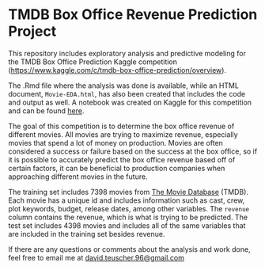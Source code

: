 # TMDB Box Office Revenue Prediction Project

This repository includes exploratory analysis and predictive modeling for the TMDB Box Office Prediction Kaggle competition (https://www.kaggle.com/c/tmdb-box-office-prediction/overview).

The .Rmd file where the analysis was done is available, while an HTML document, `Movie-EDA.html`, has also been created that includes the code and output as well. A notebook was created on Kaggle for this competition and can be found [here]().

The goal of this competition is to determine the box office revenue of different movies. All movies are trying to maximize revenue, especially movies that spend a lot of money on production. Movies are often considered a success or failure based on the success at the box office, so if it is possible to accurately predict the box office revenue based off of certain factors, it can be beneficial to production companies when approaching different movies in the future. 

The training set includes 7398 movies from [The Movie Database](https://www.themoviedb.org/) (TMDB). Each movie has a unique id and includes information such as cast, crew, plot keywords, budget, release dates, among other variables. The `revenue` column contains the revenue, which is what is trying to be predicted. The test set includes 4398 movies and includes all of the same variables that are included in the training set besides revenue. 


If there are any questions or comments about the analysis and work done, feel free to email me at david.teuscher.96@gmail.com